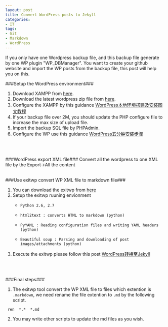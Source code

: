 ```yaml
---
layout: post
title: Convert WordPress posts to Jekyll
categories:
- IT
tags:
- Git
- Markdown
- WordPress
---
```


If you only have one Wordpress backup file, and this backup file generate by one WP plugin "WP_DBManager". You want to create your github website and import the WP posts from the backup file, this post will help you on this.
<br/>



###Setup the WordPress environment###
1. Download XAMPP from [here][1].
2. Download the latest wordpress zip file from [here][2].
3. Configure the XAMPP by this guidance [WordPress本地环境搭建及安装图文教程][3]
4. If your backup file over 2M, you should update the PHP configure file to increase the max size of upload file.
5. Import the backup SQL file by PHPAdmin.
6. Configure the WP use this guidance [WordPress五分钟安装步骤][4]
<br/>
<br/>

###WordPress export XML file###
Convert all the wordpress to one XML file by the Export->All the content 
<br/>
<br/>

###Use exitwp convert WP XML file to markdown file###

 1. You can download the exitwp from [here][5]
 2. Setup the exitwp ruuning envionment
     -     Python 2.6, 2.7
     -     html2text : converts HTML to markdown (python)
     -     PyYAML : Reading configuration files and writing YAML headers (python)
     -     Beautiful soup : Parsing and downloading of post images/attachments (python)
 3. Execute the exitwp please follow this post  [WordPress转换至Jekyll][6]
<br/>
<br/>

###Final steps###
1.  The exitwp tool convert the WP XML file to files which extention is `.markdown`, we need rename the file extention to `.md` by the following script.

   ` ren  *.*  *.md`

2.  You may write other scripts to update the md files as you wish.
<br/>
<br/>


  [1]: http://www.apachefriends.org/zh_cn/xampp.html
  [2]: http://wordpress.org/download/
  [3]: http://jingyan.baidu.com/article/90bc8fc82098def653640c88.html
  [4]: http://xuui.net/wordpress/wordpress-install.html
  [5]: https://github.com/thomasf/exitwp
  [6]: http://aotee.com/wordpress-conversion-to-jekyll
